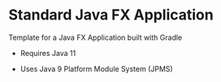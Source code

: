 # Standard Java FX Application

Template for a Java FX Application built with Gradle

* Requires Java 11

* Uses Java 9 Platform Module System (JPMS)
